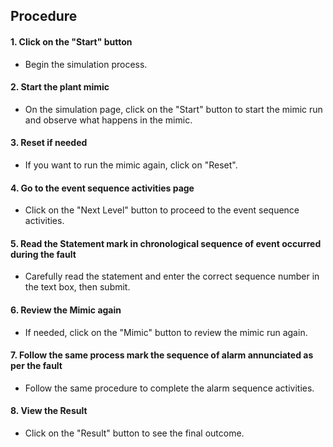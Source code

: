## Procedure

#### 1.	Click on the "Start" button

- Begin the simulation process.

#### 2.	Start the plant mimic

- On the simulation page, click on the "Start" button to start the mimic run and observe what happens in the mimic.

#### 3.	Reset if needed

- If you want to run the mimic again, click on "Reset".

#### 4.	Go to the event sequence activities page

- Click on the "Next Level" button to proceed to the event sequence activities.

#### 5.	Read the Statement mark in chronological sequence of event occurred during the fault

- Carefully read the statement and enter the correct sequence number in the text box, then submit.

#### 6.	Review the Mimic again 

- If needed, click on the "Mimic" button to review the mimic run again.

#### 7.	Follow the same process mark the sequence of alarm annunciated as per the fault

- Follow the same procedure to complete the alarm sequence activities.

#### 8.	View the Result
- Click on the "Result" button to see the final outcome.
